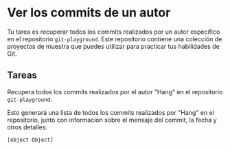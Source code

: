 # Ver los commits de un autor

Tu tarea es recuperar todos los commits realizados por un autor específico en el repositorio `git-playground`. Este repositorio contiene una colección de proyectos de muestra que puedes utilizar para practicar tus habilidades de Git.

## Tareas

Recupera todos los commits realizados por el autor "Hang" en el repositorio `git-playground`.

Esto generará una lista de todos los commits realizados por "Hang" en el repositorio, junto con información sobre el mensaje del commit, la fecha y otros detalles:

```shell
[object Object]
```
